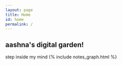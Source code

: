 ```yaml
---
layout: page
title: Home
id: home
permalink: /
---
```


## aashna's digital garden!  
step inside my mind
{% include notes_graph.html %}



<style>
  .wrapper {
    max-width: 46em;
  }
</style>
